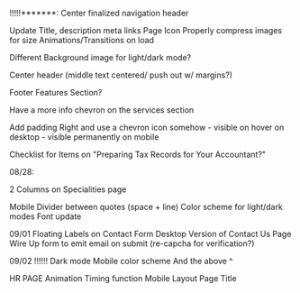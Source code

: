 !!!!!*******: 
Center finalized navigation header

Update Title, description meta links
Page Icon
Properly compress images for size
Animations/Transitions on load

Different Background image for light/dark mode?

Center header (middle text centered/ push out w/ margins?)

Footer
Features Section?


Have a more info chevron on the services section

Add padding Right and use a chevron icon somehow 
    - visible on hover on desktop
    - visible permanently on mobile

Checklist for Items on "Preparing Tax Records for Your Accountant?"





08/28:

2 Columns on Specialities page

Mobile Divider between quotes (space + line)
Color scheme for light/dark modes
Font update

09/01
Floating Labels on Contact Form
Desktop Version of Contact Us Page
Wire Up form to emit email on submit (re-capcha for verification?)

09/02
!!!!!! Dark mode Mobile color scheme
And the above ^


HR PAGE
Animation Timing function
Mobile Layout
Page Title 